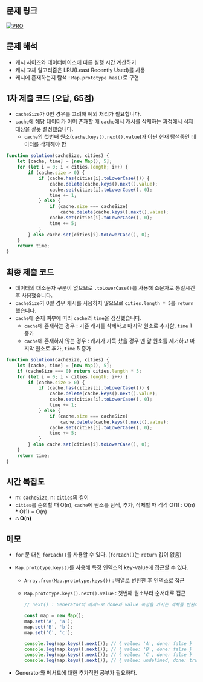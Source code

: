 ## 문제 링크

[![PRO]][Link]

## 문제 해석

-   캐시 사이즈와 데이터베이스에 따른 실행 시간 계산하기
-   캐시 교체 알고리즘은 LRU(Least Recently Used)를 사용
-   캐시에 존재하는지 탐색 : `Map.prototype.has()`로 구현

## 1차 제출 코드 (오답, 65점)

-   `cacheSize`가 0인 경우를 고려해 예외 처리가 필요합니다.
-   `cache`에 해당 데이터가 이미 존재할 때 `cache`에서 캐시를 삭제하는 과정에서 삭제 대상을 잘못 설정했습니다.
    -   `cache`의 첫번째 원소(`cache.keys().next().value`)가 아닌 현재 탐색중인 데이터를 삭제해야 함

```js
function solution(cacheSize, cities) {
    let [cache, time] = [new Map(), 5];
    for (let i = 0; i < cities.length; i++) {
        if (cache.size > 0) {
            if (cache.has(cities[i].toLowerCase())) {
                cache.delete(cache.keys().next().value);
                cache.set(cities[i].toLowerCase(), 0);
                time += 1;
            } else {
                if (cache.size === cacheSize)
                    cache.delete(cache.keys().next().value);
                cache.set(cities[i].toLowerCase(), 0);
                time += 5;
            }
        } else cache.set(cities[i].toLowerCase(), 0);
    }
    return time;
}
```

## 최종 제출 코드

-   데이터의 대소문자 구분이 없으므로 `.toLowerCase()`를 사용해 소문자로 통일시킨 후 사용했습니다.
-   `cacheSize`가 0일 경우 캐시를 사용하지 않으므로 `cities.length * 5`를 `return` 했습니다.
-   `cache`에 존재 여부에 따라 `cache`와 `time`을 갱신했습니다.
    -   `cache`에 존재하는 경우 : 기존 캐시를 삭제하고 마지막 원소로 추가함, `time` 1 증가
    -   `cache`에 존재하지 않는 경우 : 캐시가 가득 찼을 경우 맨 앞 원소를 제거하고 마지막 원소로 추가, `time` 5 증가

```js
function solution(cacheSize, cities) {
    let [cache, time] = [new Map(), 5];
    if (cacheSize === 0) return cities.length * 5;
    for (let i = 0; i < cities.length; i++) {
        if (cache.size > 0) {
            if (cache.has(cities[i].toLowerCase())) {
                cache.delete(cache.keys().next().value);
                cache.set(cities[i].toLowerCase(), 0);
                time += 1;
            } else {
                if (cache.size === cacheSize)
                    cache.delete(cache.keys().next().value);
                cache.set(cities[i].toLowerCase(), 0);
                time += 5;
            }
        } else cache.set(cities[i].toLowerCase(), 0);
    }
    return time;
}
```

## 시간 복잡도

-   m: `cacheSize`, n: `cities`의 길이
-   `cities`를 순회할 때 O(n), `cache`에 원소를 탐색, 추가, 삭제할 때 각각 O(1) : O(n) \* O(1) = O(n)
-   **∴ O(n)**

## 메모

-   `for` 문 대신 `forEach()`를 사용할 수 있다. (`forEach()`는 `return` 값이 없음)
-   `Map.prototype.keys()`를 사용해 특정 인덱스의 key-value에 접근할 수 있다.

    -   `Array.from(Map.prototype.keys())` : 배열로 변환한 후 인덱스로 접근
    -   `Map.prototype.keys().next().value` : 첫번째 원소부터 순서대로 접근

        ```js
        // next() : Generator의 메서드로 done과 value 속성을 가지는 객체를 반환하며 Map.prototype.keys()에도 적용할 수 있음

        const map = new Map();
        map.set('A', 'a');
        map.set('B', 'b');
        map.set('C', 'c');

        console.log(map.keys().next()); // { value: 'A', done: false }
        console.log(map.keys().next()); // { value: 'B', done: false }
        console.log(map.keys().next()); // { value: 'C', done: false }
        console.log(map.keys().next()); // { value: undefined, done: true }
        ```

-   Generator와 메서드에 대한 추가적인 공부가 필요하다.
<!---------------------------------------------------------------------------->

[PRO]: https://github.com/chopinoff/js-algorithm/assets/107768516/6bb592e8-21d7-4244-91bb-8708f1f8ebb0
[BOJ]: https://github.com/chopinoff/js-algorithm/assets/107768516/ab4a009d-7575-4362-8a74-ebd2476570e4
[Link]: https://school.programmers.co.kr/learn/courses/30/lessons/17680
